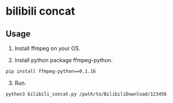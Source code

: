 # bilibili concat

## Usage

1. Install ffmpeg on your OS.

2. Install python package ffmpeg-python.

```bash
pip install ffmpeg-python==0.1.16
```

3. Run.

```
python3 bilibili_concat.py /path/to/BilibiliDownload/123456
```
